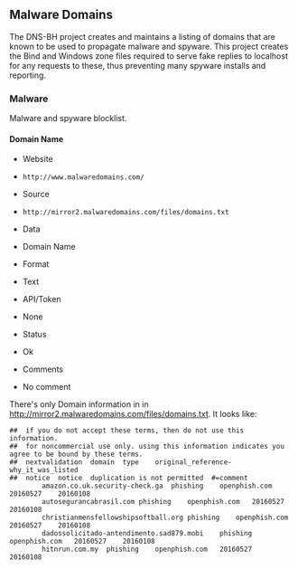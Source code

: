 ## Malware Domains

The DNS-BH project creates and maintains a listing of domains that are known to
be used to propagate malware and spyware. This project creates the Bind and
Windows zone files required to serve fake replies to localhost for any requests
to these, thus preventing many spyware installs and reporting.

### Malware

Malware and spyware blocklist.

#### Domain Name
>
* Website
 - `http://www.malwaredomains.com/`
* Source
 - `http://mirror2.malwaredomains.com/files/domains.txt`
* Data
 - Domain Name
* Format
 - Text
* API/Token
 - None
* Status
 - Ok
* Comments
 - No comment

There's only Domain information in  in http://mirror2.malwaredomains.com/files/domains.txt. It looks like:

    ##  if you do not accept these terms, then do not use this information.
    ##  for noncommercial use only. using this information indicates you agree to be bound by these terms.
    ##  nextvalidation  domain  type    original_reference-why_it_was_listed
    ##  notice  notice  duplication is not permitted  #=comment
            amazon.co.uk.security-check.ga  phishing    openphish.com   20160527    20160108
            autosegurancabrasil.com phishing    openphish.com   20160527    20160108
            christianmensfellowshipsoftball.org phishing    openphish.com   20160527    20160108
            dadossolicitado-antendimento.sad879.mobi    phishing    openphish.com   20160527    20160108
            hitnrun.com.my  phishing    openphish.com   20160527    20160108

